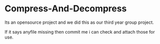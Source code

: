 # Compress-And-Decompress
Its an opensource project and we did this as our third year group project.

If it says anyfile missing then commit me i can check and attach those for use.
